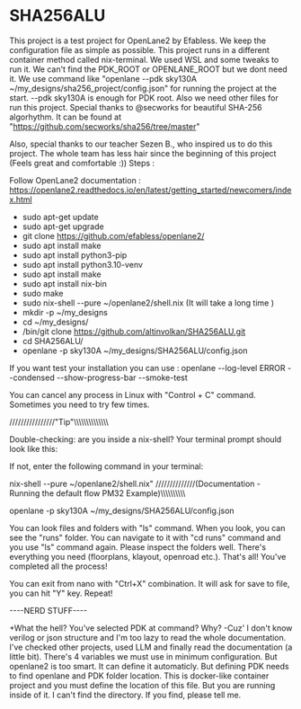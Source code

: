 # SHA256ALU

This project is a test project for OpenLane2 by Efabless. We keep the configuration file as simple as possible. This project runs in a different container method called nix-terminal. We used WSL and some tweaks to run it. We can't find the PDK_ROOT or OPENLANE_ROOT but we dont need it. We use command like "openlane --pdk sky130A ~/my_designs/sha256_project/config.json" for running the project at the start.  --pdk sky130A is enough for PDK root. Also we need other files for run this project. Special thanks to @secworks for beautiful SHA-256 algorhythm. It can be found at "https://github.com/secworks/sha256/tree/master"

Also, special thanks to our teacher Sezen B., who inspired us to do this project. The whole team has less hair since the beginning of this project (Feels great and comfortable :))
Steps :

Follow OpenLane2 documentation : https://openlane2.readthedocs.io/en/latest/getting_started/newcomers/index.html 

- sudo apt-get update
- sudo apt-get upgrade
- git clone https://github.com/efabless/openlane2/ 
- sudo apt install make
- sudo apt install python3-pip
- sudo apt install python3.10-venv
- sudo apt install make 
- sudo apt install nix-bin
- sudo make
- sudo nix-shell --pure ~/openlane2/shell.nix  (It will take a long time )
- mkdir -p ~/my_designs
- cd ~/my_designs/
- /bin/git clone https://github.com/altinvolkan/SHA256ALU.git
- cd SHA256ALU/
- openlane -p sky130A ~/my_designs/SHA256ALU/config.json
  

If you want test your installation you can use : openlane --log-level ERROR --condensed --show-progress-bar --smoke-test

You can cancel any process in Linux with "Control + C" command. Sometimes you need to try few times. 

////////////////"Tip"\\\\\\\\\\\\\\\\\\\\\\\\\\\

Double-checking: are you inside a nix-shell? Your terminal prompt should look like this:

If not, enter the following command in your terminal:

nix-shell --pure ~/openlane2/shell.nix" 
//////////////(Documentation - Running the default flow PM32 Example)\\\\\\\\\\\\\\\\\\\\


openlane -p sky130A ~/my_designs/SHA256ALU/config.json

You can look files and folders with "ls" command. When you look, you can see the "runs" folder. You can navigate to it with "cd runs" command and you use "ls" command again. Please inspect the folders well. There's everything you need (floorplans, klayout, openroad etc.). That's all! You've completed all the process!


You can exit from nano with "Ctrl+X" combination. It will ask for save to file, you can hit "Y" key. 
Repeat! 




----NERD STUFF----

+What the hell? You've selected PDK at command? Why? -Cuz' I don't know verilog or json structure and I'm too lazy to read the whole documentation. I've checked other projects, used LLM and finally read the documentation (a little bit). There's 4 variables we must use in minimum configuration. But openlane2 is too smart. It can define it automaticly. But defining PDK needs to find openlane and PDK folder location. This is docker-like container project and you must define the location of this file. But you are running inside of it. I can't find the directory. If you find, please tell me.
